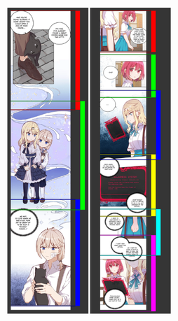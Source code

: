 <p>
  <img src="demonstrations/example1.png" height="700" title="hover text">
  <img src="demonstrations/example2.png" height="700" title="hover text">
</p>
